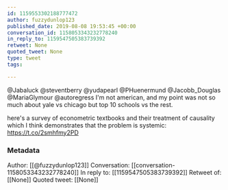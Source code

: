 ```yaml
---
id: 1159553302188777472
author: fuzzydunlop123
published_date: 2019-08-08 19:53:45 +00:00
conversation_id: 1158053343232778240
in_reply_to: 1159547505383739392
retweet: None
quoted_tweet: None
type: tweet
tags:

---
```


@Jabaluck @steventberry @yudapearl @PHuenermund @Jacobb_Douglas @MariaGlymour @autoregress I'm not american, and my point was not so much about yale vs chicago but top 10 schools vs the rest.

here's a  survey of econometric textbooks and their treatment of causality which I think demonstrates that the problem is systemic:
 https://t.co/2smhfmy2PD

### Metadata

Author: [[@fuzzydunlop123]]
Conversation: [[conversation-1158053343232778240]]
In reply to: [[1159547505383739392]]
Retweet of: [[None]]
Quoted tweet: [[None]]
